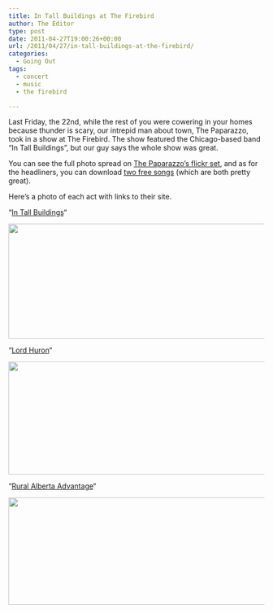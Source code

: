 ```yaml
---
title: In Tall Buildings at The Firebird
author: The Editor
type: post
date: 2011-04-27T19:00:26+00:00
url: /2011/04/27/in-tall-buildings-at-the-firebird/
categories:
  - Going Out
tags:
  - concert
  - music
  - the firebird

---
```

Last Friday, the 22nd, while the rest of you were cowering in your homes because thunder is scary, our intrepid man about town, The Paparazzo, took in a show at The Firebird. The show featured the Chicago-based band &#8220;In Tall Buildings&#8221;, but our guy says the whole show was great.

You can see the full photo spread on <a href="http://bit.ly/e5pNNT " target="_blank">The Paparazzo&#8217;s flickr set</a>, and as for the headliners, you can download <a href="http://intallbuildings.bandcamp.com/album/warm-rock-single" target="_blank">two free songs</a> (which are both pretty great).

Here&#8217;s a photo of each act with links to their site.

&#8220;<a href="http://www.intallbuildings.com/" target="_blank">In Tall Buildings</a>&#8220;

[<img class="aligncenter size-full wp-image-9783" title="in_tall_buildings_1" src="http://media.punchingkitty.com/wordpress/2011/04/in_tall_buildings_1.jpg" alt="" width="600" height="226" />][1]

&#8220;<a href="http://lordhuron.bandcamp.com/" target="_blank">Lord Huron</a>&#8220;

[<img class="aligncenter size-full wp-image-9782" title="lord_huron_1" src="http://media.punchingkitty.com/wordpress/2011/04/lord_huron_1.jpg" alt="" width="600" height="222" />][2]

&#8220;<a href="http://www.theraa.com/" target="_blank">Rural Alberta Advantage</a>&#8220;

[<img class="aligncenter size-full wp-image-9781" title="rural_alberta_advantage_1" src="http://media.punchingkitty.com/wordpress/2011/04/rural_alberta_advantage_1.jpg" alt="" width="600" height="211" />][3]

 [1]: http://media.punchingkitty.com/wordpress/2011/04/in_tall_buildings_1.jpg
 [2]: http://media.punchingkitty.com/wordpress/2011/04/lord_huron_1.jpg
 [3]: http://media.punchingkitty.com/wordpress/2011/04/rural_alberta_advantage_1.jpg